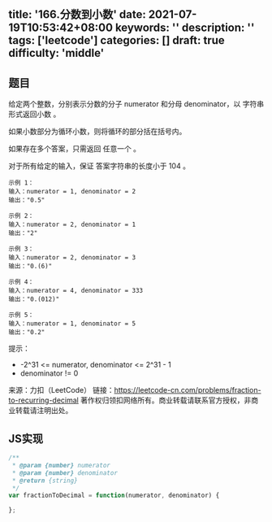 title: '166.分数到小数'
date: 2021-07-19T10:53:42+08:00
keywords: ''
description: ''
tags: ['leetcode']
categories: []
draft: true
difficulty: 'middle'
---

## 题目

给定两个整数，分别表示分数的分子 numerator 和分母 denominator，以 字符串形式返回小数 。

如果小数部分为循环小数，则将循环的部分括在括号内。

如果存在多个答案，只需返回 任意一个 。

对于所有给定的输入，保证 答案字符串的长度小于 104 。

```
示例 1：
输入：numerator = 1, denominator = 2
输出："0.5"

示例 2：
输入：numerator = 2, denominator = 1
输出："2"

示例 3：
输入：numerator = 2, denominator = 3
输出："0.(6)"

示例 4：
输入：numerator = 4, denominator = 333
输出："0.(012)"

示例 5：
输入：numerator = 1, denominator = 5
输出："0.2"
```

提示：

- -2^31 <= numerator, denominator <= 2^31 - 1
- denominator != 0

来源：力扣（LeetCode）
链接：https://leetcode-cn.com/problems/fraction-to-recurring-decimal
著作权归领扣网络所有。商业转载请联系官方授权，非商业转载请注明出处。


## JS实现

```javascript
/**
 * @param {number} numerator
 * @param {number} denominator
 * @return {string}
 */
var fractionToDecimal = function(numerator, denominator) {

};
```
